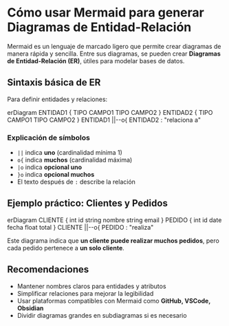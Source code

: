 # Cómo usar Mermaid para generar Diagramas de Entidad-Relación

Mermaid es un lenguaje de marcado ligero que permite crear diagramas de manera rápida y sencilla. Entre sus diagramas, se pueden crear **Diagramas de Entidad-Relación (ER)**, útiles para modelar bases de datos.

## Sintaxis básica de ER

Para definir entidades y relaciones:

erDiagram
ENTIDAD1 {
    TIPO CAMPO1
    TIPO CAMPO2
}
ENTIDAD2 {
    TIPO CAMPO1
    TIPO CAMPO2
}
ENTIDAD1 ||--o{ ENTIDAD2 : "relaciona a"

### Explicación de símbolos

- `||` indica **uno** (cardinalidad mínima 1)  
- `o{` indica **muchos** (cardinalidad máxima)  
- `|o` indica **opcional uno**  
- `}o` indica **opcional muchos**  
- El texto después de `:` describe la relación

## Ejemplo práctico: Clientes y Pedidos

erDiagram
CLIENTE {
    int id
    string nombre
    string email
}
PEDIDO {
    int id
    date fecha
    float total
}
CLIENTE ||--o{ PEDIDO : "realiza"

Este diagrama indica que **un cliente puede realizar muchos pedidos**, pero cada pedido pertenece a **un solo cliente**.

## Recomendaciones

- Mantener nombres claros para entidades y atributos  
- Simplificar relaciones para mejorar la legibilidad  
- Usar plataformas compatibles con Mermaid como **GitHub, VSCode, Obsidian**  
- Dividir diagramas grandes en subdiagramas si es necesario
